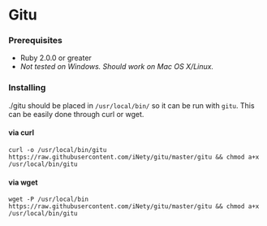 # Gitu

### Prerequisites
- Ruby 2.0.0 or greater
- *Not tested on Windows. Should work on Mac OS X/Linux.*

### Installing
./gitu should be placed in `/usr/local/bin/` so it can be run with `gitu`. This can be easily done through curl or wget.

#### via curl

`curl -o /usr/local/bin/gitu https://raw.githubusercontent.com/iNety/gitu/master/gitu && chmod a+x /usr/local/bin/gitu`

#### via wget

`wget -P /usr/local/bin https://raw.githubusercontent.com/iNety/gitu/master/gitu && chmod a+x /usr/local/bin/gitu`
